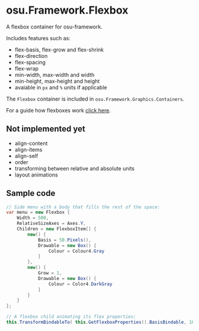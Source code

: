# osu.Framework.Flexbox
A flexbox container for osu-framework.

Includes features such as:
* flex-basis, flex-grow and flex-shrink
* flex-direction
* flex-spacing
* flex-wrap
* min-width, max-width and width
* min-height, max-height and height
* avaiable in `px` and `%` units if applicable

The `Flexbox` container is included in `osu.Framework.Graphics.Containers`.

For a guide how flexboxes work [click here](https://css-tricks.com/snippets/css/a-guide-to-flexbox/).

## Not implemented yet
* align-content
* align-items
* align-self
* order
* transforming between relative and absolute units
* layout animations

## Sample code
```cs
// Side menu with a body that fills the rest of the space:
var menu = new Flexbox {
    Width = 500,
    RelativeSizeAxes = Axes.Y,
    Children = new FlexboxItem[] {
        new() {
            Basis = 50.Pixels(),
            Drawable = new Box() {
                Colour = Colour4.Gray
            }
        },
        new() {
            Grow = 1,
            Drawable = new Box() {
                Colour = Color4.DarkGray
            }
        }
    }
};

// A flexbox child animating its flex properties:
this.TransformBindableTo( this.GetFlexboxProperties().BasisBindable, 100.Pixels(), 400, Easing.Out );
```
